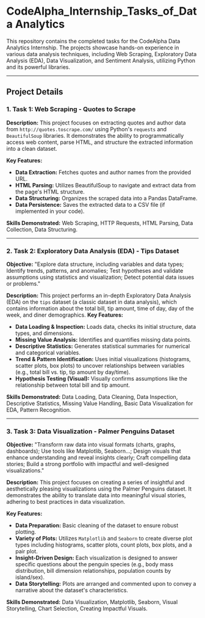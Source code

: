 # CodeAlpha_Internship_Tasks_of_Data Analytics

This repository contains the completed tasks for the CodeAlpha Data Analytics Internship. The projects showcase hands-on experience in various data analysis techniques, including Web Scraping, Exploratory Data Analysis (EDA), Data Visualization, and Sentiment Analysis, utilizing Python and its powerful libraries.

---

## Project Details


### 1. Task 1: Web Scraping - Quotes to Scrape

**Description:**
This project focuses on extracting quotes and author data from `http://quotes.toscrape.com/` using Python's `requests` and `BeautifulSoup` libraries. It demonstrates the ability to programmatically access web content, parse HTML, and structure the extracted information into a clean dataset.

**Key Features:**
* **Data Extraction:** Fetches quotes and author names from the provided URL.
* **HTML Parsing:** Utilizes BeautifulSoup to navigate and extract data from the page's HTML structure.
* **Data Structuring:** Organizes the scraped data into a Pandas DataFrame.
* **Data Persistence:** Saves the extracted data to a CSV file (if implemented in your code).

**Skills Demonstrated:** Web Scraping, HTTP Requests, HTML Parsing, Data Collection, Data Structuring.

---

### 2. Task 2: Exploratory Data Analysis (EDA) - Tips Dataset

**Objective:** "Explore data structure, including variables and data types; Identify trends, patterns, and anomalies; Test hypotheses and validate assumptions using statistics and visualization; Detect potential data issues or problems."

**Description:**
This project performs an in-depth Exploratory Data Analysis (EDA) on the `tips` dataset (a classic dataset in data analysis), which contains information about the total bill, tip amount, time of day, day of the week, and diner demographics. 
**Key Features:**
* **Data Loading & Inspection:** Loads data, checks its initial structure, data types, and dimensions.
* **Missing Value Analysis:** Identifies and quantifies missing data points.
* **Descriptive Statistics:** Generates statistical summaries for numerical and categorical variables.
* **Trend & Pattern Identification:** Uses initial visualizations (histograms, scatter plots, box plots) to uncover relationships between variables (e.g., total bill vs. tip, tip amount by day/time).
* **Hypothesis Testing (Visual):** Visually confirms assumptions like the relationship between total bill and tip amount.

**Skills Demonstrated:** Data Loading, Data Cleaning, Data Inspection, Descriptive Statistics, Missing Value Handling, Basic Data Visualization for EDA, Pattern Recognition.

---

### 3. Task 3: Data Visualization - Palmer Penguins Dataset

**Objective:** "Transform raw data into visual formats (charts, graphs, dashboards); Use tools like Matplotlib, Seaborn...; Design visuals that enhance understanding and reveal insights clearly; Craft compelling data stories; Build a strong portfolio with impactful and well-designed visualizations."

**Description:**
This project focuses on creating a series of insightful and aesthetically pleasing visualizations using the Palmer Penguins dataset. It demonstrates the ability to translate data into meaningful visual stories, adhering to best practices in data visualization.

**Key Features:**
* **Data Preparation:** Basic cleaning of the dataset to ensure robust plotting.
* **Variety of Plots:** Utilizes `Matplotlib` and `Seaborn` to create diverse plot types including histograms, scatter plots, count plots, box plots, and a pair plot.
* **Insight-Driven Design:** Each visualization is designed to answer specific questions about the penguin species (e.g., body mass distribution, bill dimension relationships, population counts by island/sex).
* **Data Storytelling:** Plots are arranged and commented upon to convey a narrative about the dataset's characteristics.

**Skills Demonstrated:** Data Visualization, Matplotlib, Seaborn, Visual Storytelling, Chart Selection, Creating Impactful Visuals.




